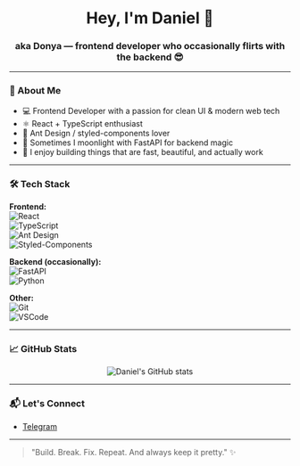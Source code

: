 <h1 align="center">Hey, I'm Daniel 👋</h1>
<h3 align="center">aka Donya — frontend developer who occasionally flirts with the backend 😎</h3>

---

### 🧠 About Me

- 💻 Frontend Developer with a passion for clean UI & modern web tech  
- ⚛️ React + TypeScript enthusiast  
- 🎨 Ant Design / styled-components lover  
- 🐍 Sometimes I moonlight with FastAPI for backend magic  
- 🧪 I enjoy building things that are fast, beautiful, and actually work

---

### 🛠️ Tech Stack

**Frontend:**  
![React](https://img.shields.io/badge/-React-61DAFB?logo=react&logoColor=black)  
![TypeScript](https://img.shields.io/badge/-TypeScript-3178C6?logo=typescript&logoColor=white)  
![Ant Design](https://img.shields.io/badge/-AntDesign-0170FE?logo=ant-design&logoColor=white)  
![Styled-Components](https://img.shields.io/badge/-styled--components-DB7093?logo=styled-components&logoColor=white)

**Backend (occasionally):**  
![FastAPI](https://img.shields.io/badge/-FastAPI-009688?logo=fastapi&logoColor=white)  
![Python](https://img.shields.io/badge/-Python-3776AB?logo=python&logoColor=white)

**Other:**  
![Git](https://img.shields.io/badge/-Git-F05032?logo=git&logoColor=white)  
![VSCode](https://img.shields.io/badge/-VSCode-007ACC?logo=visual-studio-code&logoColor=white)

---

### 📈 GitHub Stats

<p align="center">
  <img src="https://github-readme-stats.vercel.app/api?username=YOUR_USERNAME&show_icons=true&theme=radical" alt="Daniel's GitHub stats" />
</p>

---

### 📬 Let's Connect

- [Telegram](https://t.me/donusymbol)

---

> "Build. Break. Fix. Repeat. And always keep it pretty." ✨
